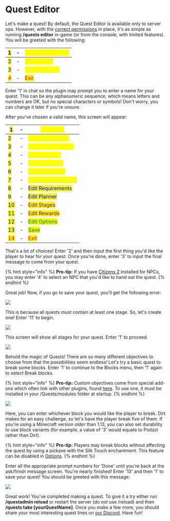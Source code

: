 # Quest Editor

Let's make a quest! By default, the Quest Editor is available only to server ops. However, with the [correct permissions](https://pikamug.gitbook.io/quests/setup/commands-and-permissions) in place, it's as simple as running **/quests editor** in-game (or from the console, with limited features). You will be greeted with the following:

| <mark style="color:blue;">1</mark> | - | <mark style="color:yellow;">Create new quest</mark> |
| ---------------------------------- | - | --------------------------------------------------- |
| <mark style="color:blue;">2</mark> | - | <mark style="color:yellow;">Edit a quest</mark>     |
| <mark style="color:blue;">3</mark> | - | <mark style="color:yellow;">Delete a quest</mark>   |
| <mark style="color:red;">4</mark>  | - | <mark style="color:red;">Exit</mark>                |

Enter '1' in chat so the plugin may prompt you to enter a name for your quest. This can be any alphanumeric sequence, which means letters and numbers are OK, but no special characters or symbols! Don't worry, you can change it later if you're unsure.

After you've chosen a valid name, this screen will appear:

| <mark style="color:blue;">1</mark>  | - | <mark style="color:yellow;">Set name</mark>             |
| ----------------------------------- | - | ------------------------------------------------------- |
| <mark style="color:blue;">2</mark>  | - | <mark style="color:yellow;">Set ask message</mark>      |
| <mark style="color:blue;">3</mark>  | - | <mark style="color:yellow;">Set finish message</mark>   |
| <mark style="color:blue;">4</mark>  | - | <mark style="color:yellow;">Set NPC start</mark>        |
| <mark style="color:blue;">5</mark>  | - | <mark style="color:yellow;">Set block start</mark>      |
| <mark style="color:blue;">6</mark>  | - | <mark style="color:yellow;">Set region start</mark>     |
| <mark style="color:blue;">7</mark>  | - | <mark style="color:yellow;">Set GUI item display</mark> |
| <mark style="color:blue;">8</mark>  | - | <mark style="color:blue;">Edit Requirements</mark>      |
| <mark style="color:blue;">9</mark>  | - | <mark style="color:blue;">Edit Planner</mark>           |
| <mark style="color:blue;">10</mark> | - | <mark style="color:purple;">Edit Stages</mark>          |
| <mark style="color:blue;">11</mark> | - | <mark style="color:purple;">Edit Rewards</mark>         |
| <mark style="color:blue;">12</mark> | - | <mark style="color:green;">Edit Options</mark>          |
| <mark style="color:blue;">13</mark> | - | <mark style="color:green;">Save</mark>                  |
| <mark style="color:red;">14</mark>  | - | <mark style="color:red;">Exit</mark>                    |

That's a lot of choices! Enter '2' and then input the first thing you'd like the player to hear for your quest. Once you're done, enter '3' to input the final message to come from your quest.

{% hint style="info" %}
**Pro-tip:** If you have [Citizens 2](https://www.spigotmc.org/resources/citizens.13811/) installed for NPCs, you may enter '4' to select an NPC that you'd like to hand out the quest.
{% endhint %}

Great job! Now, if you go to save your quest, you'll get the following error:

![](https://camo.githubusercontent.com/99bdcd82f5754ef236c0ac1dcfb23a28dea3be3bbdd64ac7f8c9bf6adfeccd75/68747470733a2f2f692e696d6775722e636f6d2f4d4166765a6e482e706e67)

This is because all quests must contain at least one stage. So, let's create one! Enter '11' to begin.

![](https://camo.githubusercontent.com/70fd785e576145ea3c0a111f963c727053819815d8b2057385b65156d8ccee86/68747470733a2f2f692e696d6775722e636f6d2f4944694466524a2e706e67)

This screen will show all stages for your quest. Enter '1' to proceed.

![](https://camo.githubusercontent.com/9065d04debad1a0a95a37fc3baa6518478dd7d4989d3abd63773f7b8c6a385ea/68747470733a2f2f692e696d6775722e636f6d2f61556562344a512e706e67)

Behold the magic of Quests! There are so many different objectives to choose from that the possibilities seem endless! Let's try a basic quest to break some blocks. Enter '1' to continue to the Blocks menu, then '1' again to select Break blocks.

{% hint style="info" %}
**Pro-tip:** Custom objectives come from special add-ons which often link with other plugins, found [here](https://pikamug.gitbook.io/quests/casual/modules). To use one, it must be installed in your /Quests/modules folder at startup.
{% endhint %}

![](https://camo.githubusercontent.com/e30adfdd454a751bb6ac89e116223d44731c9ecb7939bbe0438de6ecbb2da2c4/68747470733a2f2f692e696d6775722e636f6d2f393267764744492e706e67)

Here, you can enter whichever block you would like the player to break. Dirt makes for an easy challenge, so let's have the player break five of them. If you're using a Minecraft version _older_ than 1.13, you can also set durability to use block variants (for example, a value of '3' would equate to Podzol rather than Dirt).

{% hint style="info" %}
**Pro-tip:** Players may break blocks without affecting the quest by using a pickaxe with the Silk Touch enchantment. This feature can be disabled in [Options](../beginner/options.md).
{% endhint %}

Enter all the appropriate prompt numbers for 'Done' until you're back at the ask/finish message screen. You're nearly finished! Enter '13' and then '1' to save your quest! You should be greeted with this message:

![](https://camo.githubusercontent.com/34cf772e5a8bed2117fbf064bf3c42c0f0b4ef34f7e0d1cb0539054367db9e6f/68747470733a2f2f692e696d6775722e636f6d2f4b5373635232582e706e67)

Great work! You've completed making a quest. To give it a try either run **/questadmin reload** or restart the server (do _not_ use /reload) and then **/quests take \[yourQuestName]**. Once you make a few more, you should share your most interesting quest lines on [our Discord](https://discordapp.com/invite/d56CQ6e). Have fun!
